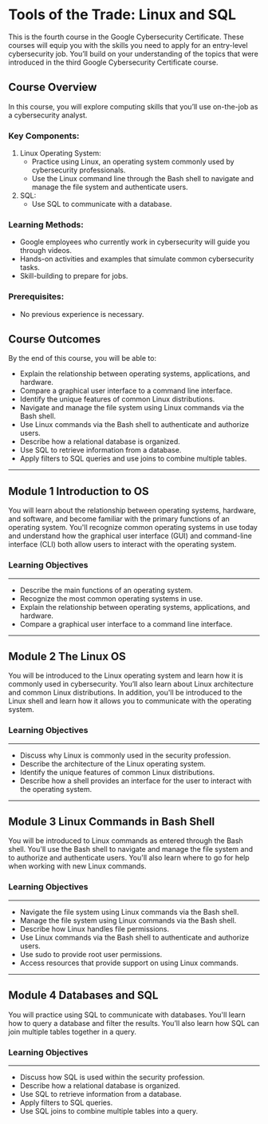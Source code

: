 # Tools of the Trade: Linux and SQL

This is the fourth course in the Google Cybersecurity Certificate. These courses will equip you with the skills you need to apply for an entry-level cybersecurity job. You’ll build on your understanding of the topics that were introduced in the third Google Cybersecurity Certificate course.

## Course Overview

In this course, you will explore computing skills that you’ll use on-the-job as a cybersecurity analyst.

### Key Components:

1. Linux Operating System:
   - Practice using Linux, an operating system commonly used by cybersecurity professionals.
   - Use the Linux command line through the Bash shell to navigate and manage the file system and authenticate users.
2. SQL:
   - Use SQL to communicate with a database.

### Learning Methods:

- Google employees who currently work in cybersecurity will guide you through videos.
- Hands-on activities and examples that simulate common cybersecurity tasks.
- Skill-building to prepare for jobs.

### Prerequisites:

- No previous experience is necessary.

## Course Outcomes

By the end of this course, you will be able to:

- Explain the relationship between operating systems, applications, and hardware.
- Compare a graphical user interface to a command line interface.
- Identify the unique features of common Linux distributions.
- Navigate and manage the file system using Linux commands via the Bash shell.
- Use Linux commands via the Bash shell to authenticate and authorize users.
- Describe how a relational database is organized.
- Use SQL to retrieve information from a database.
- Apply filters to SQL queries and use joins to combine multiple tables.

---

## Module 1 Introduction to OS

You will learn about the relationship between operating systems, hardware, and software, and become familiar with the primary functions of an operating system. You'll recognize common operating systems in use today and understand how the graphical user interface (GUI) and command-line interface (CLI) both allow users to interact with the operating system.

### Learning Objectives

------

- Describe the main functions of an operating system.
- Recognize the most common operating systems in use.
- Explain the relationship between operating systems, applications, and hardware.
- Compare a graphical user interface to a command line interface.

---

## Module 2 The Linux OS

You will be introduced to the Linux operating system and learn how it is commonly used in cybersecurity. You’ll also learn about Linux architecture and common Linux distributions. In addition, you'll be introduced to the Linux shell and learn how it allows you to communicate with the operating system.

### Learning Objectives

------

- Discuss why Linux is commonly used in the security profession.
- Describe the architecture of the Linux operating system.
- Identify the unique features of common Linux distributions.
- Describe how a shell provides an interface for the user to interact with the operating system.

---

## Module 3 Linux Commands in Bash Shell

You will be introduced to Linux commands as entered through the Bash shell. You'll use the Bash shell to navigate and manage the file system and to authorize and authenticate users. You'll also learn where to go for help when working with new Linux commands.

### Learning Objectives

------

- Navigate the file system using Linux commands via the Bash shell.
- Manage the file system using Linux commands via the Bash shell.
- Describe how Linux handles file permissions.
- Use Linux commands via the Bash shell to authenticate and authorize users.
- Use sudo to provide root user permissions.
- Access resources that provide support on using Linux commands.

---

## Module 4 Databases and SQL

You will practice using SQL to communicate with databases. You'll learn how to query a database and filter the results. You’ll also learn how SQL can join multiple tables together in a query.

### Learning Objectives

------

- Discuss how SQL is used within the security profession.
- Describe how a relational database is organized.
- Use SQL to retrieve information from a database.
- Apply filters to SQL queries.
- Use SQL joins to combine multiple tables into a query.